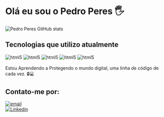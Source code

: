 # Olá eu sou o Pedro Peres 🖐

![Pedro Peres GitHub stats](https://github-readme-stats.vercel.app/api?username=PedroPeres1&theme=blue-green)

## Tecnologias que utilizo atualmente

<div>
  <img align="center" alt="html5" src="https://img.shields.io/badge/Visual_Studio-5C2D91?style=for-the-badge&logo=visual%20studio&logoColor=white"/>
  <img align="center" alt="html5" src="https://img.shields.io/badge/Python-3776AB?style=for-the-badge&logo=python&logoColor=white"/>
  <img align="center" alt="html5" src="https://img.shields.io/badge/MySQL-005C84?style=for-the-badge&logo=mysql&logoColor=white"/>
  <img align="center" alt="html5" src="https://img.shields.io/badge/Kali_Linux-557C94?style=for-the-badge&logo=kali-linux&logoColor=white"/>
  <img align="center" alt="html5" src="https://img.shields.io/badge/JavaScript-323330?style=for-the-badge&logo=javascript&logoColor=F7DF1E"/>    
</div><br/>
Estou Aprendendo a Protegendo o mundo digital, uma linha de código de cada vez. 🔒💻

## Contato-me por:

[![email](https://img.shields.io/badge/Gmail-D14836?style=for-the-badge&logo=gmail&logoColor=white)](peresp645@gmail.com) 
<br/>
[![Linkedin](https://img.shields.io/badge/LinkedIn-0077B5?style=for-the-badge&logo=linkedin&logoColor=white)](https://www.linkedin.com/in/pedro-b-peres/)
